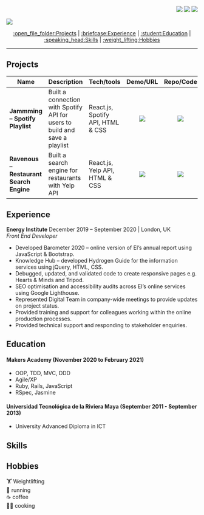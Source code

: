 <p align="right">
  <img src="https://img.icons8.com/metro/20/000000/new-post.png"/>
  <img src="https://img.icons8.com/material-sharp/20/000000/whatsapp.png"/>
<img src="https://img.icons8.com/ios-filled/20/000000/linkedin-circled.png"/>
</p>

![](https://placehold.it/950x200/374c53/FFFFFF/?text=Javier+Lopez+Ramos)

<p align="center">
  <a href="#projects">:open_file_folder:Projects</a> | 
  <a href="#experience">:briefcase:Experience</a> |
  <a href="#education">:student:Education</a> |  
  <a href="#skills">:speaking_head:Skills</a> |  
  <a href="#hobbies">:weight_lifting:Hobbies</a </p>
<p>
  
---

## Projects
| Name                         | Description       | Tech/tools        | Demo/URL        | Repo/Code        |
| ---------------------------- | ----------------- | ----------------- | ----------------| -----------------|
| **Jammming – Spotify Playlist** | Built a connection with Spotify API for users to build and save a playlist | React.js, Spotify API, HTML & CSS | <a href="https://master.d1xfw0olw4wrqg.amplifyapp.com/" text="Link to Website"><p align="center"><img src="https://img.icons8.com/ios-glyphs/30/000000/internet--v1.png"/></p></a> | <p align="center"><a href="https://github.com/xavierloos/jammming" text="Link to code"><p align="center"><img src="https://img.icons8.com/fluent-systems-filled/30/000000/github.png"/></p></a> |
| **Ravenous – Restaurant Search Engine** | Built a search engine for restaurants with Yelp API | React.js, Yelp API, HTML & CSS | <a href="https://master.d1og6363lgs77x.amplifyapp.com/" text="Link to Website"><p align="center"><img src="https://img.icons8.com/ios-glyphs/30/000000/internet--v1.png"/></p></a> | <p align="center"><a href="https://github.com/xavierloos/ravenous" text="Link to code"><p align="center"><img src="https://img.icons8.com/fluent-systems-filled/30/000000/github.png"/></p></a> |

## Experience
**Energy Institute** December 2019 – September 2020 | London, UK <br>
*Front End Developer*
- Developed Barometer 2020 – online version of EI’s annual report using JavaScript & Bootstrap.
- Knowledge Hub – developed Hydrogen Guide for the information services using jQuery, HTML, CSS.
- Debugged, updated, and validated code to create responsive pages e.g. Hearts & Minds and Tripod.
- SEO optimisation and accessibility audits across EI’s online services using Google Lighthouse.
- Represented Digital Team in company-wide meetings to provide updates on project status.
- Provided training and support for colleagues working within the online production processes.
- Provided technical support and responding to stakeholder enquiries.

## Education
#### Makers Academy (November 2020 to February 2021)
- OOP, TDD, MVC, DDD
- Agile/XP
- Ruby, Rails, JavaScript
- RSpec, Jasmine
#### Universidad Tecnológica de la Riviera Maya (September 2011 - September 2013)						        
- University Advanced Diploma in ICT

## Skills

## Hobbies
:weight_lifting: Weightlifting <br>
:running: running <br>
:coffee: coffee <br>
:man_cook: cooking <br>
